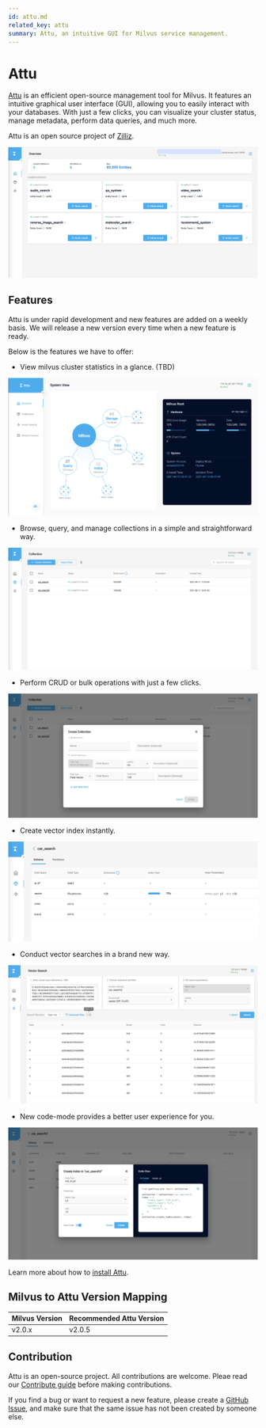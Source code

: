 ```yaml
---
id: attu.md
related_key: attu
summary: Attu, an intuitive GUI for Milvus service management.
---
```


# Attu

[Attu](https://github.com/zilliztech/attu) is an efficient open-source management tool for Milvus. It features an intuitive graphical user interface (GUI), allowing you to easily interact with your databases. With just a few clicks, you can visualize your cluster status, manage metadata, perform data queries, and much more.

Attu is an open source project of [Zilliz](https://zilliz.com/).

![Attu_overview](../../../../assets/attu/insight_overview.png "Attu overview.")

## Features

Attu is under rapid development and new features are added on a weekly basis. We will release a new version every time when a new feature is ready.

Below is the features we have to offer:

- View milvus cluster statistics in a glance. (TBD)

![view_cluster_statistics](../../../../assets/attu/view_cluster_statistics.png "View cluster statistics.")

- Browse, query, and manage collections in a simple and straightforward way.

![manage_collections](../../../../assets/attu/manage_collections.png "Manage collections.")

- Perform CRUD or bulk operations with just a few clicks.

![attu_operations](../../../../assets/attu/insight_operations.png "CRUD or bulk operations.")

- Create vector index instantly.

![attu_create_index](../../../../assets/attu/insight_create_index.png "Create vector index.")

- Conduct vector searches in a brand new way.

![attu_conduct_search](../../../../assets/attu/insight_conduct_search.png "Conduct vector search.")

- New code-mode provides a better user experience for you.

![code_mode](../../../../assets/attu/code_mode.png "New code-mode.")

Learn more about how to [install Attu](attu_install-docker.md).

## Milvus to Attu Version Mapping

| Milvus Version | Recommended Attu Version | 
| -------------- | ------------------------ |
| v2.0.x         | v2.0.5                   |

## Contribution

Attu is an open-source project. All contributions are welcome. Pleae read our [Contribute guide](https://github.com/zilliztech/attu) before making contributions.

If you find a bug or want to request a new feature, please create a [GitHub Issue](https://github.com/zilliztech/attu), and make sure that the same issue has not been created by someone else.
